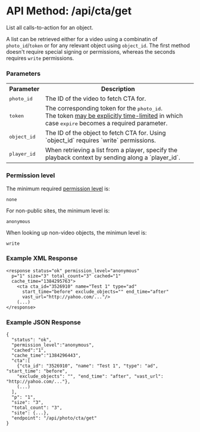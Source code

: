 # API Method: /api/cta/get

List all calls-to-action for an object.

A list can be retrieved either for a video using a combinatin of `photo_id`/`token` or for any relevant object using `object_id`. The first method doesn't require special signing or permissions, whereas the seconds requires `write` permissions.

### Parameters

<table class="pretty">
  <tr><th>Parameter</th><th>Description</th></tr>
  <tr>
    <td>
      <tt>photo_id</tt>
    </td>
    <td>
      The ID of the video to fetch CTA for.
    </td>
  </tr>

  <tr>
    <td>
      <tt>token</tt>
    </td>
    <td>
      The corresponding token for the <tt>photo_id</tt>.<br/>
      The token <a href="index#time-limited-tokens">may be explicitly time-limited</a> in which case <tt>expire</tt> becomes a required parameter.
    </td>
  </tr>

  <tr>
    <td>
      <tt>object_id</tt>
    </td>
    <td>
      The ID of the object to fetch CTA for. Using `object_id` requires `write` permissions.
    </td>
  </tr>

  <tr>
    <td>
      <tt>player_id</tt>
    </td>
    <td>
      When retrieving a list from a player, specify the playback context by sending along a `player_id`.
    </td>
  </tr>

</table>    

### Permission level 

The minimum required [permission level](index#permission-level) is:

    none

For non-public sites, the minimum level is:

    anonymous

When looking up non-video objects, the minimun level is:

    write


### Example XML Response

    <response status="ok" permission_level="anonymous" 
      p="1" size="3" total_count="3" cached="1" 
      cache_time="1384295763">
        <cta cta_id="3526910" name="Test 1" type="ad" 
          start_time="before" exclude_objects="" end_time="after" 
          vast_url="http://yahoo.com/..."/>
        (...)
    </response>
    
### Example JSON Response

    {
      "status": "ok", 
      "permission_level":"anonymous",
      "cached":"1",
      "cache_time":"1384296443",
      "cta":[
        {"cta_id": "3526910", "name": "Test 1", "type": "ad", "start_time": "before", 
        "exclude_objects": "", "end_time": "after", "vast_url": "http://yahoo.com/..."},
        (...)
      ],
      "p": "1",
      "size": "3",
      "total_count": "3",
      "site": {...},
      "endpoint": "/api/photo/cta/get"
    }